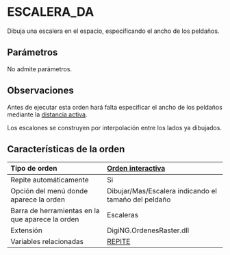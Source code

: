 # ESCALERA\_DA

Dibuja una escalera en el espacio, especificando el ancho de los peldaños.

## Parámetros

No admite parámetros.

## Observaciones

Antes de ejecutar esta orden hará falta especificar el ancho de los peldaños mediante la [distancia activa](/digi3d-net/referencia/digi3d.net/ventana-de-dibujo/ordenes/e/DA.html).

Los escalones se construyen por interpolación entre los lados ya dibujados.

## Características de la orden

| Tipo de orden | [Orden interactiva](escalera-da.md) |
| :--- | :--- |
| Repite automáticamente | Si |
| Opción del menú donde aparece la orden | Dibujar/Mas/Escalera indicando el tamaño del peldaño |
| Barra de herramientas en la que aparece la orden | Escaleras |
| Extensión | DigiNG.OrdenesRaster.dll |
| Variables relacionadas | [REPITE](/digi3d-net/referencia/digi3d.net/ventana-de-dibujo/ordenes/e/REPITE.html) |


